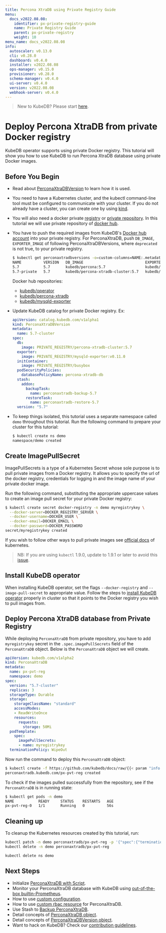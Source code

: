 ```yaml
---
title: Percona XtraDB using Private Registry Guide
menu:
  docs_v2022.08.08:
    identifier: px-private-registry-guide
    name: Private Registry Guide
    parent: px-private-registry
    weight: 10
menu_name: docs_v2022.08.08
info:
  autoscaler: v0.13.0
  cli: v0.28.0
  dashboard: v0.4.0
  installer: v2022.08.08
  ops-manager: v0.15.0
  provisioner: v0.28.0
  schema-manager: v0.4.0
  ui-server: v0.4.0
  version: v2022.08.08
  webhook-server: v0.4.0
---
```


> New to KubeDB? Please start [here](/docs/v2022.08.08/README).

# Deploy Percona XtraDB from private Docker registry

KubeDB operator supports using private Docker registry. This tutorial will show you how to use KubeDB to run Percona XtraDB database using private Docker images.

## Before You Begin

- Read about [PerconaXtraDBVersion](/docs/v2022.08.08/guides/percona-xtradb/concepts/catalog) to learn how it is used.

- You need to have a Kubernetes cluster, and the kubectl command-line tool must be configured to communicate with your cluster. If you do not already have a cluster, you can create one by using [kind](https://kind.sigs.k8s.io/docs/user/quick-start/).

- You will also need a docker private [registry](https://docs.docker.com/registry/) or [private repository](https://docs.docker.com/docker-hub/repos/#private-repositories).  In this tutorial we will use private repository of [docker hub](https://hub.docker.com/).

- You have to push the required images from KubeDB's [Docker hub account](https://hub.docker.com/r/kubedb/) into your private registry. For PerconaXtraDB, push `DB_IMAGE`, `EXPORTER_IMAGE` of following PerconaXtraDBVersions, where `deprecated` is not true, to your private registry.

  ```bash
  $ kubectl get perconaxtradbversions -o=custom-columns=NAME:.metadata.name,VERSION:.spec.version,DB_IMAGE:.spec.db.image,EXPORTER_IMAGE:.spec.exporter.image,DEPRECATED:.spec.deprecated
  NAME          VERSION   DB_IMAGE                            EXPORTER_IMAGE                   DEPRECATED
  5.7           5.7       kubedb/percona:5.7                  kubedb/mysqld-exporter:v0.11.0   <none>
  5.7-private   5.7       kubedb/percona-xtradb-cluster:5.7   kubedb/mysqld-exporter:v0.11.0   <none>
  ```

  Docker hub repositories:

  - [kubedb/operator](https://hub.docker.com/r/kubedb/operator)
  - [kubedb/percona-xtradb](https://hub.docker.com/r/kubedb/percona-xtradb)
  - [kubedb/mysqld-exporter](https://hub.docker.com/r/kubedb/mysqld-exporter)

- Update KubeDB catalog for private Docker registry. Ex:

  ```yaml
  apiVersion: catalog.kubedb.com/v1alpha1
  kind: PerconaXtraDBVersion
  metadata:
    name: 5.7-cluster
  spec:
    db:
      image: PRIVATE_REGISTRY/percona-xtradb-cluster:5.7
    exporter:
      image: PRIVATE_REGISTRY/mysqld-exporter:v0.11.0
    initContainer:
      image: PRIVATE_REGISTRY/busybox
    podSecurityPolicies:
      databasePolicyName: percona-xtradb-db
    stash:
      addon:
        backupTask:
          name: perconaxtradb-backup-5.7
        restoreTask:
          name: perconaxtradb-restore-5.7
    version: "5.7"
  ```

- To keep things isolated, this tutorial uses a separate namespace called `demo` throughout this tutorial. Run the following command to prepare your cluster for this tutorial:

  ```bash
  $ kubectl create ns demo
  namespace/demo created
   ```

## Create ImagePullSecret

ImagePullSecrets is a type of a Kubernetes Secret whose sole purpose is to pull private images from a Docker registry. It allows you to specify the url of the docker registry, credentials for logging in and the image name of your private docker image.

Run the following command, substituting the appropriate uppercase values to create an image pull secret for your private Docker registry:

```bash
$ kubectl create secret docker-registry -n demo myregistrykey \
  --docker-server=DOCKER_REGISTRY_SERVER \
  --docker-username=DOCKER_USER \
  --docker-email=DOCKER_EMAIL \
  --docker-password=DOCKER_PASSWORD
secret/myregistrykey created
```

If you wish to follow other ways to pull private images see [official docs](https://kubernetes.io/docs/concepts/containers/images/) of kubernetes.

> NB: If you are using `kubectl` 1.9.0, update to 1.9.1 or later to avoid this [issue](https://github.com/kubernetes/kubernetes/issues/57427).

## Install KubeDB operator

When installing KubeDB operator, set the flags `--docker-registry` and `--image-pull-secret` to appropriate value. Follow the steps to [install KubeDB operator](/docs/v2022.08.08/setup/README) properly in cluster so that it points to the Docker registry you wish to pull images from.

## Deploy Percona XtraDB database from Private Registry

While deploying `PerconaXtraDB` from private repository, you have to add `myregistrykey` secret in the `.spec.imagePullSecrets` field of the `PerconaXtraDB` object.
Below is the `PerconaXtraDB` object we will create.

```yaml
apiVersion: kubedb.com/v1alpha2
kind: PerconaXtraDB
metadata:
  name: px-pvt-reg
  namespace: demo
spec:
  version: "5.7-cluster"
  replicas: 3
  storageType: Durable
  storage:
    storageClassName: "standard"
    accessModes:
    - ReadWriteOnce
    resources:
      requests:
        storage: 50Mi
  podTemplate:
    spec:
      imagePullSecrets:
      - name: myregistrykey
  terminationPolicy: WipeOut
```

Now run the command to deploy this `PerconaXtraDB` object:

```bash
$ kubectl create -f https://github.com/kubedb/docs/raw/{{< param "info.version" >}}/docs/examples/percona-xtradb/private-registry.yaml
perconaxtradb.kubedb.com/px-pvt-reg created
```

To check if the images pulled successfully from the repository, see if the `PerconaXtraDB` is in running state:

```bash
$ kubectl get pods -n demo
NAME           READY     STATUS    RESTARTS   AGE
px-pvt-reg-0   1/1       Running   0          56s
```

## Cleaning up

To cleanup the Kubernetes resources created by this tutorial, run:

```bash
kubectl patch -n demo perconaxtradb/px-pvt-reg -p '{"spec":{"terminationPolicy":"WipeOut"}}' --type="merge"
kubectl delete -n demo perconaxtradb/px-pvt-reg

kubectl delete ns demo
```

## Next Steps

- Initialize [PerconaXtraDB with Script](/docs/v2022.08.08/guides/percona-xtradb/initialization/using-script).
- Monitor your PerconaXtraDB database with KubeDB using [out-of-the-box builtin-Prometheus](/docs/v2022.08.08/guides/percona-xtradb/monitoring/using-builtin-prometheus).
- How to use [custom configuration](/docs/v2022.08.08/guides/percona-xtradb/configuration/using-config-file).
- How to use [custom rbac resource](/docs/v2022.08.08/guides/percona-xtradb/custom-rbac/using-custom-rbac) for PerconaXtraDB.
- Use Stash to [Backup PerconaXtraDB](/docs/v2022.08.08/guides/percona-xtradb/backup/overview/).
- Detail concepts of [PerconaXtraDB object](/docs/v2022.08.08/guides/percona-xtradb/concepts/percona-xtradb).
- Detail concepts of [PerconaXtraDBVersion object](/docs/v2022.08.08/guides/percona-xtradb/concepts/catalog).
- Want to hack on KubeDB? Check our [contribution guidelines](/docs/v2022.08.08/CONTRIBUTING).
